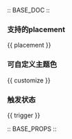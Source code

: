 :: BASE_DOC ::

### 支持的placement 

{{ placement }}
### 可自定义主题色

{{ customize }}

### 触发状态 

{{ trigger }}

:: BASE_PROPS ::